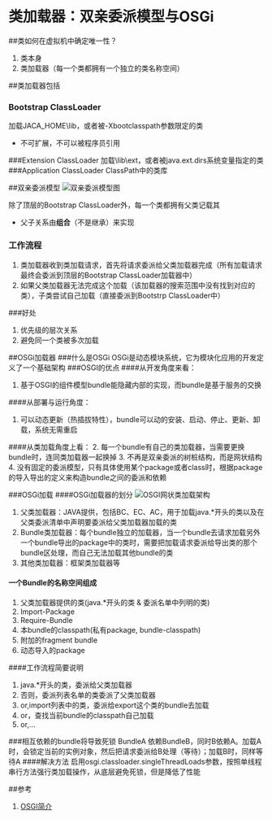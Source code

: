# 类加载器：双亲委派模型与OSGi
##类如何在虚拟机中确定唯一性？
1. 类本身
2. 类加载器（每一个类都拥有一个独立的类名称空间）

##类加载器包括
### Bootstrap ClassLoader
加载JACA_HOME\lib，或者被-Xbootclasspath参数限定的类
-  不可扩展，不可以被程序员引用

###Extension ClassLoader
加载\lib\ext，或者被java.ext.dirs系统变量指定的类
###Application ClassLoader
ClassPath中的类库

##双亲委派模型
![双亲委派模型图](http://askingwindy-gitcafe.qiniudn.com/类加载器.png)

除了顶层的Bootstrap ClassLoader外，每一个类都拥有父类记载其
- 父子关系由**组合**（不是继承）来实现

### 工作流程
1. 类加载器收到类加载请求，首先将请求委派给父类加载器完成（所有加载请求最终会委派到顶层的Bootstrap ClassLoader加载器中）
2. 如果父类加载器无法完成这个加载（该加载器的搜索范围中没有找到对应的类），子类尝试自己加载（直接委派到Bootstrp ClassLoader中）

###好处
1. 优先级的层次关系
2. 避免同一个类被多次加载

##OSGi加载器
###什么是OSGi
OSGi是动态模块系统，它为模块化应用的开发定义了一个基础架构
###OSGI的优点
####从开发角度来看：
1. 基于OSGI的组件模型bundle能隐藏内部的实现，而bundle是基于服务的交换

####从部署与运行角度：
1. 可以动态更新（热插拔特性），bundle可以动的安装、启动、停止、更新、卸载，系统无需重启

####从类加载角度上看：
2. 每一个bundle有自己的类加载器，当需要更换bundle时，连同类加载器一起换掉
3. 不再是双亲委派的树桩结构，而是网状结构
4. 没有固定的委派模型，只有具体使用某个package或者class时，根据package的导入导出的定义来构造bundle之间的委派和依赖

###OSGi加载
####OSGi加载器的划分
![OSGI网状类加载架构](http://askingwindy-gitcafe.qiniudn.com/OSGI类加载.png)
1. 父类加载器：JAVA提供，包括BC、EC、AC，用于加载java.*开头的类以及在父类委派清单中声明要委派给父类加载器加载的类
2. Bundle类加载器：每个bundle独立的加载器，当一个bundle去请求加载另外一个bundle导出的package中的类时，需要把加载请求委派给导出类的那个bundle区处理，而自己无法加载其他bundle的类
3. 其他类加载器：框架类加载器等

#### 一个Bundle的名称空间组成
1. 父类加载器提供的类(java.*开头的类 & 委派名单中列明的类)
2. Import-Package
3. Require-Bundle
4. 本bundle的classpath(私有package, bundle-classpath)
5. 附加的fragment bundle
6. 动态导入的package

####工作流程简要说明
1. java.*开头的类，委派给父类加载器
2. 否则，委派列表名单的类委派了父类加载器
3. or,import列表中的类，委派给export这个类的bundle去加载
4. or，查找当前bundle的classpath自己加载
5. or,...

###相互依赖的bundle将导致死锁
 BundleA 依赖BundleB，同时B依赖A。加载A时，会锁定当前的实例对象，然后把请求委派给B处理（等待）；加载B时，同样等待A
####解决方法
启用osgi.classloader.singleThreadLoads参数，按照单线程串行方法强行类加载操作，从底层避免死锁，但是降低了性能

##参考
1. [OSGI简介](http://osgi.com.cn/article/7289226)
